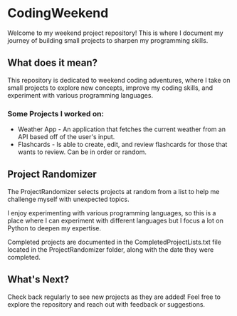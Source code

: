 # CodingWeekend

Welcome to my weekend project repository! This is where I document my journey of building small projects to sharpen my programming skills.

## What does it mean?
This repository is dedicated to weekend coding adventures, where I take on small projects to explore new concepts, improve my coding skills, and experiment with various programming languages.

### Some Projects I worked on:
   - Weather App - An application that fetches the current weather from an API based off of the user's input.
   - Flashcards - Is able to create, edit, and review flashcards for those that wants to review. Can be in order or random.

## Project Randomizer
The ProjectRandomizer  selects projects at random from a  list to help me challenge myself with unexpected topics.

I enjoy experimenting with various programming languages, so this is a place where I can experiment with different languages but I focus a lot on Python to deepen my expertise.

Completed projects are documented in the CompletedProjectLists.txt file located in the ProjectRandomizer folder, along with the date they were completed.

## What's Next?
Check back regularly to see new projects as they are added! Feel free to explore the repository and reach out with feedback or suggestions.
